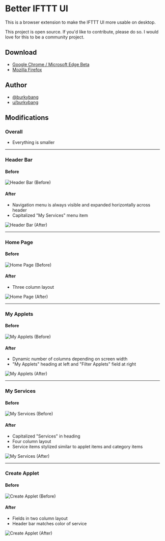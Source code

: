 # Better IFTTT UI

This is a browser extension to make the IFTTT UI more usable on desktop.

This project is open source. If you'd like to contribute, please do so. I would love for this to be a community project.

## Download

- [Google Chrome / Microsoft Edge Beta](https://chrome.google.com/webstore/detail/diopohabmpmmpdabhghdpjnkhlicfjnp)
- [Mozilla Firefox](https://addons.mozilla.org/en-US/firefox/addon/better-ifttt-ui/)

## Author

- [@burkybang](https://twitter.com/burkybang)
- [u/burkybang](https://reddit.com/u/burkybang)

## Modifications

### Overall
- Everything is smaller
___

### Header Bar
#### Before
![Header Bar (Before)](Screenshots/HeaderBar_Before.jpg "Header Bar (Before)")

#### After
- Navigation menu is always visible and expanded horizontally across header
- Capitalized "My Services" menu item

![Header Bar (After)](Screenshots/HeaderBar.jpg "Header Bar (After)")
___

### Home Page
#### Before
![Home Page (Before)](Screenshots/HomePage_Before.jpg "Home Page (Before)")

#### After
- Three column layout

![Home Page (After)](Screenshots/HomePage.jpg "Home Page (After)")
___

### My Applets
#### Before
![My Applets (Before)](Screenshots/MyApplets_Before.jpg "My Applets (Before)")

#### After
- Dynamic number of columns depending on screen width
- "My Applets" heading at left and "Filter Applets" field at right

![My Applets (After)](Screenshots/MyApplets.jpg "My Applets (After)")
___

### My Services
#### Before
![My Services (Before)](Screenshots/MyServices_Before.jpg "My Services (Before)")

#### After
- Capitalized "Services" in heading
- Four column layout
- Service items stylized similar to applet items and category items

![My Services (After)](Screenshots/MyServices.jpg "My Services (After)")
___

### Create Applet
#### Before
![Create Applet (Before)](Screenshots/CreateApplet_Before.jpg "Create Applet (Before)")

#### After
- Fields in two column layout
- Header bar matches color of service

![Create Applet (After)](Screenshots/CreateApplet.jpg "Create Applet (After)")